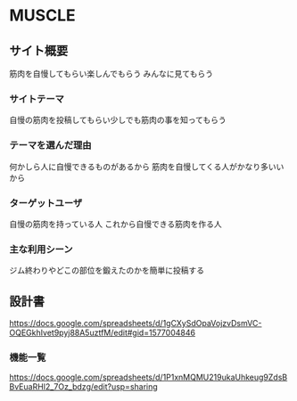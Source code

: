 # MUSCLE

## サイト概要
筋肉を自慢してもらい楽しんでもらう
みんなに見てもらう

### サイトテーマ
自慢の筋肉を投稿してもらい少しでも筋肉の事を知ってもらう

### テーマを選んだ理由
何かしら人に自慢できるものがあるから
筋肉を自慢してくる人がかなり多いいから

### ターゲットユーザ
自慢の筋肉を持っている人
これから自慢できる筋肉を作る人

### 主な利用シーン
ジム終わりやどこの部位を鍛えたのかを簡単に投稿する

## 設計書
https://docs.google.com/spreadsheets/d/1gCXySdOpaVojzvDsmVC-OQEGkhIvet9pyj88A5uztfM/edit#gid=1577004846

### 機能一覧
https://docs.google.com/spreadsheets/d/1P1xnMQMU219ukaUhkeug9ZdsBBvEuaRHI2_7Oz_bdzg/edit?usp=sharing


